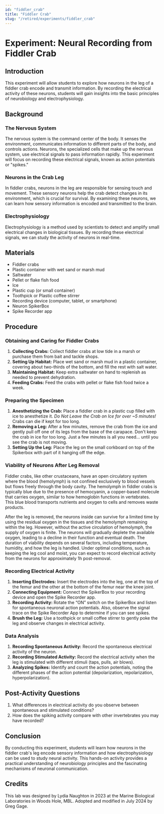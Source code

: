 ```yaml
---
id: "fiddler_crab"
title: "Fiddler Crab"
slug: "/retired/experiments/fiddler_crab"
---
```


# Experiment: Neural Recording from Fiddler Crab

## Introduction

This experiment will allow students to explore how neurons in the leg of a fiddler crab encode and transmit information. By recording the electrical activity of these neurons, students will gain insights into the basic principles of neurobiology and electrophysiology.

## Background

### The Nervous System
The nervous system is the command center of the body. It senses the environment, communicates information to different parts of the body, and controls actions. Neurons, the specialized cells that make up the nervous system, use electrical signals to pass information rapidly. This experiment will focus on recording these electrical signals, known as action potentials or "spikes."

### Neurons in the Crab Leg
In fiddler crabs, neurons in the leg are responsible for sensing touch and movement. These sensory neurons help the crab detect changes in its environment, which is crucial for survival. By examining these neurons, we can learn how sensory information is encoded and transmitted to the brain.

### Electrophysiology
Electrophysiology is a method used by scientists to detect and amplify small electrical changes in biological tissues. By recording these electrical signals, we can study the activity of neurons in real-time.

## Materials

- Fiddler crabs
- Plastic container with wet sand or marsh mud
- Saltwater
- Pellet or flake fish food
- Ice
- Plastic cup (or small container) 
- Toothpick or Plastic coffee stirrer 
- Recording device (computer, tablet, or smartphone)
- Neuron SpikerBox
- Spike Recorder app

## Procedure

### Obtaining and Caring for Fiddler Crabs
1. **Collecting Crabs:** Collect fiddler crabs at low tide in a marsh or purchase them from bait and tackle shops.
2. **Setting Up Habitat:** Place wet sand or marsh mud in a plastic container, covering about two-thirds of the bottom, and fill the rest with salt water.
3. **Maintaining Habitat:** Keep extra saltwater on hand to replenish as needed to prevent dehydration.
4. **Feeding Crabs:** Feed the crabs with pellet or flake fish food twice a week.

### Preparing the Specimen
1. **Anesthetizing the Crab:** Place a fiddler crab in a plastic cup filled with ice to anesthetize it.  *Do Not Leave the Crab on Ice for over ~5 minutes!*  Crabs can die if kept for too long.  
2. **Removing a Leg:** After a few minutes, remove the crab from the ice and gently pull off one of its legs from the base of the carapace.  Don't keep the crab in ice for too long.  Just a few minutes is all you need... until you see the crab is not moving. 
3. **Setting Up the Leg:** Place the leg on the small corkboard on top of the Spikerbox with part of it hanging off the edge.

### Viability of Neurons After Leg Removal ####
Fiddler crabs, like other crustaceans, have an open circulatory system where the blood (hemolymph) is not confined exclusively to blood vessels but flows freely through the body cavity. The hemolymph in fiddler crabs is typically blue due to the presence of hemocyanin, a copper-based molecule that carries oxygen, similar to how hemoglobin functions in vertebrates. This blue blood transports nutrients and oxygen to cells and removes waste products.

After the leg is removed, the neurons inside can survive for a limited time by using the residual oxygen in the tissues and the hemolymph remaining within the leg. However, without the active circulation of hemolymph, the supply of oxygen is finite. The neurons will gradually deplete the available oxygen, leading to a decline in their function and eventual death. The duration of viability depends on several factors, including temperature, humidity, and how the leg is handled. Under optimal conditions, such as keeping the leg cool and moist, you can expect to record electrical activity from the neurons for approximately 1h post-removal.

### Recording Electrical Activity
1. **Inserting Electrodes:** Insert the electrodes into the leg, one at the top of the femur and the other at the bottom of the femur near the knee joint.
2. **Connecting Equipment:** Connect the SpikerBox to your recording device and open the Spike Recorder app.
3. **Recording Activity:** Rotate the “ON” switch on the SpikerBox and listen for spontaneous neuronal action potentials.  Also, observe the signal trace on the Spike Recorder App to determine if you can see spikes.
4. **Brush the Leg:** Use a toothpick or small coffee stirrer to gently poke the leg and observe changes in electrical activity.

### Data Analysis
1. **Recording Spontaneous Activity:** Record the spontaneous electrical activity of the neuron.
2. **Recording Stimulated Activity:** Record the electrical activity when the leg is stimulated with different stimuli (taps, pulls, air blows).
3. **Analyzing Spikes:** Identify and count the action potentials, noting the different phases of the action potential (depolarization, repolarization, hyperpolarization).

## Post-Activity Questions
1. What differences in electrical activity do you observe between spontaneous and stimulated conditions?
2. How does the spiking activity compare with other invertebrates you may have recorded? 

## Conclusion
By conducting this experiment, students will learn how neurons in the fiddler crab's leg encode sensory information and how electrophysiology can be used to study neural activity. This hands-on activity provides a practical understanding of neurobiology principles and the fascinating mechanisms of neuronal communication.

## Credits
This lab was designed by Lydia Naughton in 2023 at the Marine Biological Laboratories in Woods Hole, MBL.  Adopted and modified in July 2024 by Greg Gage.
